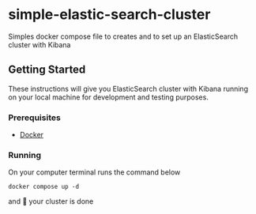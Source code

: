 # simple-elastic-search-cluster
Simples docker compose file to creates and to set up an ElasticSearch cluster with Kibana

## Getting Started
These instructions will give you ElasticSearch cluster with Kibana running on your local machine for development and testing purposes.

### Prerequisites
- [Docker](https://www.docker.com/products/docker-desktop/)

### Running
On your computer terminal runs the command below

    docker compose up -d
  
and :tada: your cluster is done
